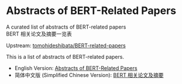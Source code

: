 # Abstracts of BERT-Related Papers

A curated list of abstracts of BERT-related papers<br>
BERT 相关论文及摘要一览表

Upstream: [tomohideshibata/BERT-related-papers](https://github.com/tomohideshibata/BERT-related-papers)

This is a list of abstracts of BERT-related papers.

- English Version: [Abstracts of BERT-Related Papers](https://ayaka14732.github.io/bert-related-paper-abstracts/)
- 简体中文版 (Simplified Chinese Version): [BERT 相关论文及摘要](https://ayaka14732.github.io/bert-related-paper-abstracts/zh-CN/)
